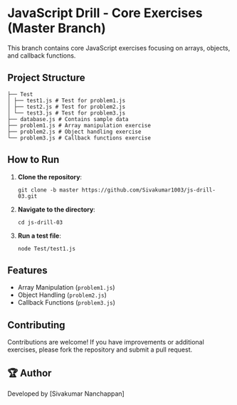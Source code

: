 # JavaScript Drill - Core Exercises (Master Branch)

This branch contains core JavaScript exercises focusing on arrays, objects, and callback functions.

## Project Structure
```
├── Test 
│ ├── test1.js # Test for problem1.js 
│ ├── test2.js # Test for problem2.js 
│ └── test3.js # Test for problem3.js 
├── database.js # Contains sample data 
├── problem1.js # Array manipulation exercise 
├── problem2.js # Object handling exercise 
└── problem3.js # Callback functions exercise
```

## How to Run

1. **Clone the repository**:
    ```
    git clone -b master https://github.com/Sivakumar1003/js-drill-03.git
    ```
2. **Navigate to the directory**:
    ```
    cd js-drill-03
    ```
3. **Run a test file**:
    ```
    node Test/test1.js
    ````

## Features

* Array Manipulation (`problem1.js`)
* Object Handling (`problem2.js`)
* Callback Functions (`problem3.js`)

## Contributing
Contributions are welcome! If you have improvements or additional exercises, please fork the repository and submit a pull request.

## 🏆 Author
Developed by [Sivakumar Nanchappan]